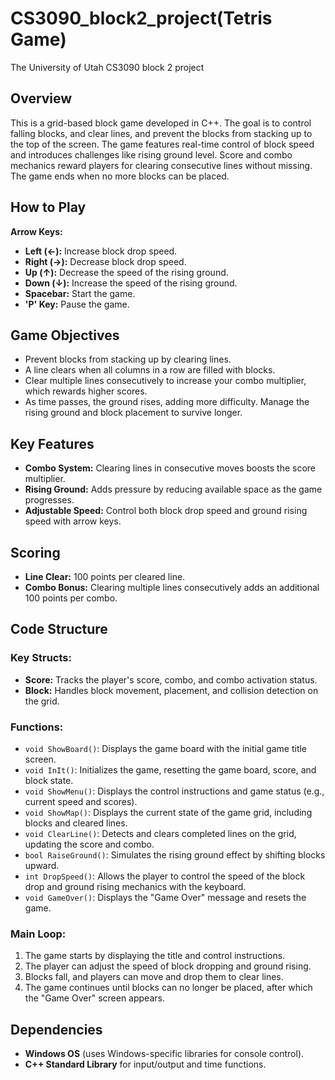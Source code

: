 # CS3090_block2_project(Tetris Game)
The University of Utah CS3090 block 2 project

## Overview
This is a grid-based block game developed in C++. The goal is to control falling blocks, and clear lines, and prevent the blocks from stacking up to the top of the screen. The game features real-time control of block speed and introduces challenges like rising ground level. Score and combo mechanics reward players for clearing consecutive lines without missing. The game ends when no more blocks can be placed.

## How to Play
**Arrow Keys:**
- **Left (←):** Increase block drop speed.
- **Right (→):** Decrease block drop speed.
- **Up (↑):** Decrease the speed of the rising ground.
- **Down (↓):** Increase the speed of the rising ground.
- **Spacebar:** Start the game.
- **'P' Key:** Pause the game.

## Game Objectives
- Prevent blocks from stacking up by clearing lines.
- A line clears when all columns in a row are filled with blocks.
- Clear multiple lines consecutively to increase your combo multiplier, which rewards higher scores.
- As time passes, the ground rises, adding more difficulty. Manage the rising ground and block placement to survive longer.

## Key Features
- **Combo System:** Clearing lines in consecutive moves boosts the score multiplier.
- **Rising Ground:** Adds pressure by reducing available space as the game progresses.
- **Adjustable Speed:** Control both block drop speed and ground rising speed with arrow keys.

## Scoring
- **Line Clear:** 100 points per cleared line.
- **Combo Bonus:** Clearing multiple lines consecutively adds an additional 100 points per combo.

## Code Structure

### Key Structs:
- **Score:** Tracks the player's score, combo, and combo activation status.
- **Block:** Handles block movement, placement, and collision detection on the grid.

### Functions:
- `void ShowBoard()`: Displays the game board with the initial game title screen.
- `void InIt()`: Initializes the game, resetting the game board, score, and block state.
- `void ShowMenu()`: Displays the control instructions and game status (e.g., current speed and scores).
- `void ShowMap()`: Displays the current state of the game grid, including blocks and cleared lines.
- `void ClearLine()`: Detects and clears completed lines on the grid, updating the score and combo.
- `bool RaiseGround()`: Simulates the rising ground effect by shifting blocks upward.
- `int DropSpeed()`: Allows the player to control the speed of the block drop and ground rising mechanics with the keyboard.
- `void GameOver()`: Displays the "Game Over" message and resets the game.

### Main Loop:
1. The game starts by displaying the title and control instructions.
2. The player can adjust the speed of block dropping and ground rising.
3. Blocks fall, and players can move and drop them to clear lines.
4. The game continues until blocks can no longer be placed, after which the "Game Over" screen appears.

## Dependencies
- **Windows OS** (uses Windows-specific libraries for console control).
- **C++ Standard Library** for input/output and time functions.
